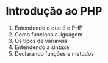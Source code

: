 # Introdução ao PHP

1. Entendendo o que é o PHP
2. Como funciona a liguagem
3. Os tipos de váriaveis
4. Entendendo a sintaxe
5. Declarando funções e metodos
